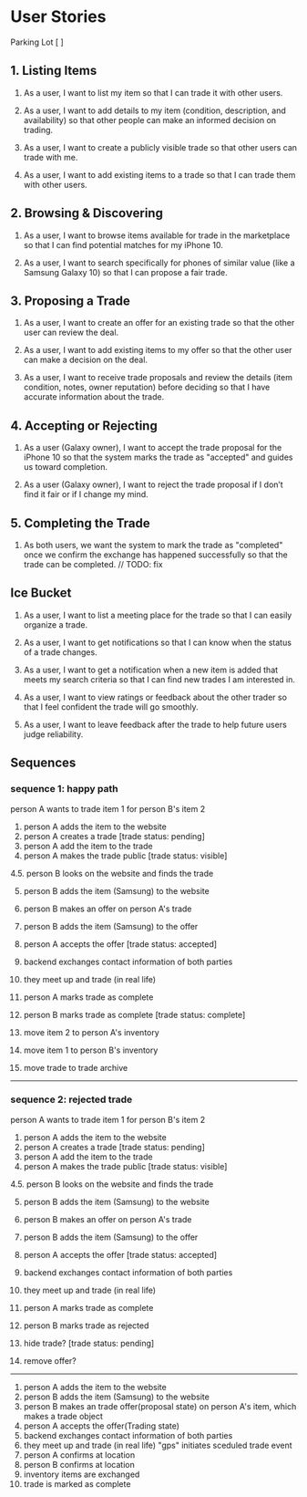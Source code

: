 # User Stories

Parking Lot [   ]

## 1. Listing Items

1. As a user, I want to list my item so that I can trade it with other users.

2. As a user, I want to add details to my item (condition, description, and availability) so that other people can make an informed decision on trading.

3. As a user, I want to create a publicly visible trade so that other users can trade with me.

4. As a user, I want to add existing items to a trade so that I can trade them with other users.

## 2. Browsing & Discovering

1. As a user, I want to browse items available for trade in the marketplace so that I can find potential matches for my iPhone 10.

2. As a user, I want to search specifically for phones of similar value (like a Samsung Galaxy 10) so that I can propose a fair trade.

## 3. Proposing a Trade

1. As a user, I want to create an offer for an existing trade so that the other user can review the deal.

2. As a user, I want to add existing items to my offer so that the other user can make a decision on the deal.

3. As a user, I want to receive trade proposals and review the details (item condition, notes, owner reputation) before deciding so that I have accurate information about the trade.

## 4. Accepting or Rejecting

1. As a user (Galaxy owner), I want to accept the trade proposal for the iPhone 10 so that the system marks the trade as "accepted" and guides us toward completion.

2. As a user (Galaxy owner), I want to reject the trade proposal if I don’t find it fair or if I change my mind.

## 5. Completing the Trade

1. As both users, we want the system to mark the trade as "completed" once we confirm the exchange has happened successfully so that the trade can be completed. // TODO: fix

## Ice Bucket

1. As a user, I want to list a meeting place for the trade so that I can easily organize a trade.

2. As a user, I want to get notifications so that I can know when the status of a trade changes.

3. As a user, I want to get a notification when a new item is added that meets my search criteria so that I can find new trades I am interested in.

4. As a user, I want to view ratings or feedback about the other trader so that I feel confident the trade will go smoothly.

5. As a user, I want to leave feedback after the trade to help future users judge reliability.

## Sequences

### sequence 1: happy path

person A wants to trade item 1 for person B's item 2

1. person A adds the item to the website
2. person A creates a trade
[trade status: pending]
3. person A add the item to the trade
4. person A makes the trade public
[trade status: visible]

4.5. person B looks on the website and finds the trade

5. person B adds the item (Samsung) to the website
6. person B makes an offer on person A's trade
7. person B adds the item (Samsung) to the offer

8. person A accepts the offer
[trade status: accepted]
9. backend exchanges contact information of both parties
10. they meet up and trade (in real life)
11. person A marks trade as complete
12. person B marks trade as complete
[trade status: complete]

13. move item 2 to person A's inventory
14. move item 1 to person B's inventory
15. move trade to trade archive

---

### sequence 2: rejected trade

person A wants to trade item 1 for person B's item 2

1. person A adds the item to the website
2. person A creates a trade
[trade status: pending]
3. person A add the item to the trade
4. person A makes the trade public
[trade status: visible]

4.5. person B looks on the website and finds the trade

5. person B adds the item (Samsung) to the website
6. person B makes an offer on person A's trade
7. person B adds the item (Samsung) to the offer

8. person A accepts the offer
[trade status: accepted]
9. backend exchanges contact information of both parties
10. they meet up and trade (in real life)
11. person A marks trade as complete
12. person B marks trade as rejected

13. hide trade?
[trade status: pending]
14. remove offer?

---

1. person A adds the item to the website
2. person B adds the item (Samsung) to the website
3. person B makes an trade offer(proposal state) on person A's item, which makes a trade object
4. person A accepts the offer(Trading state)
5. backend exchanges contact information of both parties
6. they meet up and trade (in real life) "gps" initiates sceduled trade event
7. person A confirms at location
8. person B confirms at location
9. inventory items are exchanged
9. trade is marked as complete






